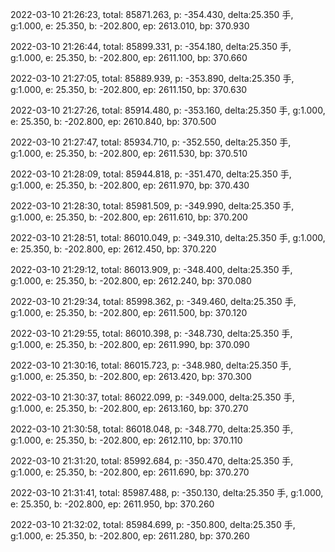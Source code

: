 2022-03-10 21:26:23, total: 85871.263, p: -354.430, delta:25.350 手, g:1.000, e: 25.350, b: -202.800, ep: 2613.010, bp: 370.930

2022-03-10 21:26:44, total: 85899.331, p: -354.180, delta:25.350 手, g:1.000, e: 25.350, b: -202.800, ep: 2611.100, bp: 370.660

2022-03-10 21:27:05, total: 85889.939, p: -353.890, delta:25.350 手, g:1.000, e: 25.350, b: -202.800, ep: 2611.150, bp: 370.630

2022-03-10 21:27:26, total: 85914.480, p: -353.160, delta:25.350 手, g:1.000, e: 25.350, b: -202.800, ep: 2610.840, bp: 370.500

2022-03-10 21:27:47, total: 85934.710, p: -352.550, delta:25.350 手, g:1.000, e: 25.350, b: -202.800, ep: 2611.530, bp: 370.510

2022-03-10 21:28:09, total: 85944.818, p: -351.470, delta:25.350 手, g:1.000, e: 25.350, b: -202.800, ep: 2611.970, bp: 370.430

2022-03-10 21:28:30, total: 85981.509, p: -349.990, delta:25.350 手, g:1.000, e: 25.350, b: -202.800, ep: 2611.610, bp: 370.200

2022-03-10 21:28:51, total: 86010.049, p: -349.310, delta:25.350 手, g:1.000, e: 25.350, b: -202.800, ep: 2612.450, bp: 370.220

2022-03-10 21:29:12, total: 86013.909, p: -348.400, delta:25.350 手, g:1.000, e: 25.350, b: -202.800, ep: 2612.240, bp: 370.080

2022-03-10 21:29:34, total: 85998.362, p: -349.460, delta:25.350 手, g:1.000, e: 25.350, b: -202.800, ep: 2611.500, bp: 370.120

2022-03-10 21:29:55, total: 86010.398, p: -348.730, delta:25.350 手, g:1.000, e: 25.350, b: -202.800, ep: 2611.990, bp: 370.090

2022-03-10 21:30:16, total: 86015.723, p: -348.980, delta:25.350 手, g:1.000, e: 25.350, b: -202.800, ep: 2613.420, bp: 370.300

2022-03-10 21:30:37, total: 86022.099, p: -349.000, delta:25.350 手, g:1.000, e: 25.350, b: -202.800, ep: 2613.160, bp: 370.270

2022-03-10 21:30:58, total: 86018.048, p: -348.770, delta:25.350 手, g:1.000, e: 25.350, b: -202.800, ep: 2612.110, bp: 370.110

2022-03-10 21:31:20, total: 85992.684, p: -350.470, delta:25.350 手, g:1.000, e: 25.350, b: -202.800, ep: 2611.690, bp: 370.270

2022-03-10 21:31:41, total: 85987.488, p: -350.130, delta:25.350 手, g:1.000, e: 25.350, b: -202.800, ep: 2611.950, bp: 370.260

2022-03-10 21:32:02, total: 85984.699, p: -350.800, delta:25.350 手, g:1.000, e: 25.350, b: -202.800, ep: 2611.280, bp: 370.260